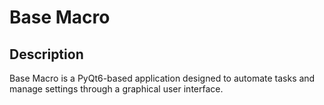 # Base Macro

## Description
Base Macro is a PyQt6-based application designed to automate tasks and manage settings through a graphical user interface.
